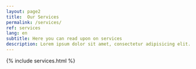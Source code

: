 ```yaml
---
layout: page2
title:  Our Services
permalink: /services/
ref: services
lang: en
subtitle: Here you can read upon on services
description: Lorem ipsum dolor sit amet, consectetur adipisicing elit. Nisi rerum soluta in accusantium aperiam reprehenderit vero delectus, fugiat sapiente repudiandae, esse impedit, iusto repellat iure debitis provident. Dolore eaque officiis fugiat illo voluptatum! A excepturi consequatur, officia saepe, aspernatur dolorem dolore vel, corporis vero laboriosam architecto neque sapiente! Nostrum, assumenda.
---
```

{% include services.html %}